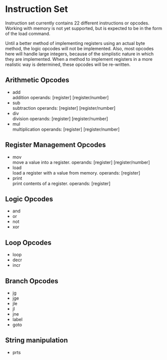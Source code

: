 # Instruction Set

Instruction set currently contains 22 different instructions or opcodes. Working with memory is not yet supported, but is expected to be in the form of the load command.

Until a better method of implementing registers using an actual byte method, the logic opcodes will not be implemented. Also, most opcodes here will handle large integers, because of the simplistic nature in which they are implemented. When a method to implement registers in a more realistic way is determined, these opcodes will be re-written.

## Arithmetic Opcodes
* add  
	addition operands: [register] [register/number]
* sub  
	subtraction operands: [register] [register/number]
* div  
	division operands: [register] [register/number]
* mul  
	multiplication operands: [register] [register/number]

## Register Management Opcodes
* mov  
	move a value into a register. operands: [register] [register/number]
* load  
	load a register with a value from memory. operands: [register]
* print  
	print contents of a register. operands: [register]

## Logic Opcodes
* and
* or
* not
* xor

## Loop Opcodes
* loop
* decr
* incr

## Branch Opcodes
* jg
* jge
* jle
* jl
* jne
* label
* goto

## String manipulation
* prts
